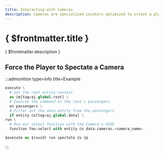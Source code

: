 ```yaml
---
title: Interacting with Cameras
description: Cameras are specialized Locators optimized to orient a player's screen, and can be used to create cutscenes, custom player perspectives, and more. This page explains how to interact with Cameras in your Rig Instance using commands.
---
```


# { $frontmatter.title }

{ $frontmatter.description }

## Force the Player to Spectate a Camera

:::admonition type=info title=Example

```py title="foo/as_root.mcfunction"
execute \
  # Get the root entity context
  as @e[tag=aj.global.root] \
  # Execute the command on the root's passengers
  on passengers \
  # Filter out the data entity from the passengers
  if entity @s[tag=aj.global.data] \
run \
  # Run our select function with the Camera's UUID
  function foo:select with entity @s data.cameras.<camera_name>
```

```py title="foo/select.mcfunction"
$execute as $(uuid) run spectate @s @p
```

:::
